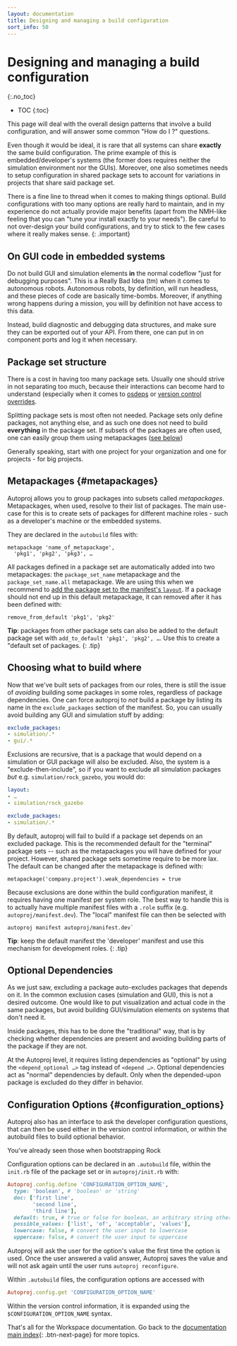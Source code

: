 ```yaml
---
layout: documentation
title: Designing and managing a build configuration
sort_info: 50
---
```


# Designing and managing a build configuration
{:.no_toc}


- TOC
{:toc}

This page will deal with the overall design patterns that involve a build
configuration, and will answer some common "How do I ?" questions.

Even though it would be ideal, it is rare that all systems can share **exactly**
the same build configuration. The prime example of this is embedded/developer's
systems (the former does requires neither the simulation environment nor the
GUIs). Moreover, one also sometimes needs to setup configuration in shared
package sets to account for variations in projects that share said package set.

There is a fine line to thread when it comes to making things optional. Build
configurations with too many options are really hard to maintain, and in my
experience do not actually provide major benefits (apart from the NMH-like
feeling that you can "tune your install exactly to your needs"). Be careful to
not over-design your build configurations, and try to stick to the few cases
where it really makes sense.
{: .important}

## On GUI code in embedded systems

Do not build GUI and simulation elements **in** the normal codeflow "just for
debugging purposes". This is a Really Bad Idea (tm) when it comes to autonomous
robots. Autonomous robots, by definition, will run headless, and these pieces
of code are basically time-bombs. Moreover, if anything wrong happens during a
mission, you will by definition not have access to this data.

Instead, build diagnostic and debugging data structures, and make sure they can
be exported out of your API. From there, one can put in on component ports and
log it when necessary.

## Package set structure

There is a cost in having too many package sets. Usually one should strive in
not separating too much, because their interactions can become hard to
understand (especially when it comes to [osdeps](os_dependencies.html) or
[version control overrides](add_packages.html#version_control_resolution).

Splitting package sets is most often not needed. Package sets only define
packages, not anything else, and as such one does not need to build
**everything** in the package set.  If subsets of the packages are often used,
one can easily group them using metapackages ([see below](#metapackages))

Generally speaking, start with one project for your organization and one for
projects - for big projects.

## Metapackages {#metapackages}

Autoproj allows you to group packages into subsets called _metapackages_.
Metapackages, when used, resolve to their list of packages. The main use-case
for this is to create sets of packages for different machine roles - such as
a developer's machine or the embedded systems.

They are declared in the `autobuild` files with:

~~~
metapackage 'name_of_metapackage',
  'pkg1', 'pkg2', 'pkg3', …
~~~

All packages defined in a package set are automatically added into two
metapackages: the `package_set_name` metapackage and the `package_set_name.all`
metapackage. We are using this when we recommend to [add the package set to the
manifest's `layout`](setup.html#add_package_set_in_layout). If a package should
not end up in this default metapackage, it can removed after it has been
defined with:

~~~
remove_from_default 'pkg1', 'pkg2'
~~~

**Tip**: packages from other package sets can also be added to the default package
set with `add_to_default 'pkg1', 'pkg2', …`. Use this to create a "default set of
packages.
{: .tip}

## Choosing what to build where

Now that we've built sets of packages from our roles, there is still the issue
of _avoiding_ building some packages in some roles, regardless of package
dependencies. One can force autoproj to _not_ build a package by listing its
name in the `exclude_packages` section of the manifest. So, you can usually
avoid building any GUI and simulation stuff by adding:

~~~yaml
exclude_packages:
- simulation/.*
- gui/.*
~~~

Exclusions are recursive, that is a package that would depend on a simulation
or GUI package will also be excluded. Also, the system is a
"exclude-then-include", so if you want to exclude all simulation packages _but_
e.g. `simulation/rock_gazebo`, you would do:

~~~yaml
layout:
- …
- simulation/rock_gazebo

exclude_packages:
- simulation/.*
~~~

By default, autoproj will fail to build if a package set depends on an excluded
package. This is the recommended default for the "terminal" package sets --
such as the metapackages you will have defined for your project. However,
shared package sets sometime require to be more lax. The default can be changed
after the metapackage is defined with:

~~~
metapackage('company.project').weak_dependencies = true
~~~

Because exclusions are done within the build configuration manifest, it
requires having one manifest per system role. The best way to handle this is to
actually have multiple manifest files with a `.role` suffix (e.g.
`autoproj/manifest.dev`). The "local" manifest file can then be selected with

~~~
autoproj manifest autoproj/manifest.dev`
~~~

**Tip**: keep the default manifest the 'developer' manifest and use this
mechanism for development roles.
{: .tip}

## Optional Dependencies

As we just saw, excluding a package auto-excludes packages that depends on it.
In the common exclusion cases (simulation and GUI), this is not a desired
outcome. One would like to put visualization and actual code in the same
packages, but avoid building GUI/simulation elements on systems that don't
need it.

Inside packages, this has to be done the "traditional" way, that is by checking
whether dependencies are present and avoiding building parts of the package if
they are not.

At the Autoproj level, it requires listing dependencies as "optional" by using
the `<depend_optional …>` tag instead of `<depend …>`. Optional dependencies
act as "normal" dependencies by default. Only when the depended-upon package is
excluded do they differ in behavior.

## Configuration Options {#configuration_options}

Autoproj also has an interface to ask the developer configuration questions,
that can then be used either in the version control information, or within the
autobuild files to build optional behavior.

You've already seen those when bootstrapping Rock

Configuration options can be declared in an `.autobuild` file, within the
`init.rb` file of the package set or in `autoproj/init.rb` with:

~~~ruby
Autoproj.config.define 'CONFIGURATION_OPTION_NAME',
  type: 'boolean', # 'boolean' or 'string'
  doc: ['first line',
        'second line',
        'third line'],
  default: true, # true or false for boolean, an arbitrary string otherwise
  possible_values: ['list', 'of', 'acceptable', 'values'],
  lowercase: false, # convert the user input to lowercase
  uppercase: false, # convert the user input to uppercase
~~~

Autoproj will ask the user for the option's value the first time the option is
used. Once the user answered a valid answer, Autoproj saves the value and will not
ask again until the user runs `autoproj reconfigure`.

Within `.autobuild` files, the configuration options are accessed with

~~~ruby
Autoproj.config.get 'CONFIGURATION_OPTION_NAME'
~~~

Within the version control information, it is expanded using the
`$CONFIGURATION_OPTION_NAME` syntax.

That's all for the Workspace documentation. Go back to the [documentation main
index](../index.html#how_to_read){: .btn-next-page} for more topics.

